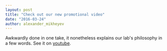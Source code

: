 ```yaml
---
layout: post
title: "Check out our new promotional video"
date: "2016-03-24"
author: alexander_mikheyev
---
```


Awkwardly done in one take, it nonetheless explains our lab's philosophy in a few words. See it on [youtube](https://www.youtube.com/watch?v=Mw_kgP5CbTg&list=PLxZHT0nOVpvxt8w08thr7J8rebhzGAc66&index=5).
